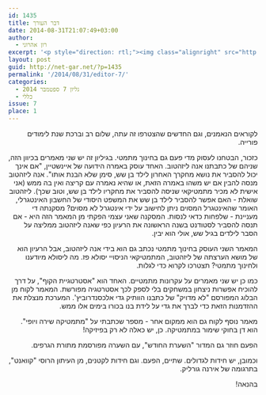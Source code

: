 ```yaml
---
id: 1435
title: דבר העורך
date: 2014-08-31T21:07:49+03:00
author:
  - רון אהרוני
excerpt: '<p style="direction: rtl;"><img class="alignright" src="http://net-gar.net/wp-content/uploads/2014/01/orech.jpg" alt="רון אהרוני,הפקולטה למתמטיקה, הטכניון" width="81" height="81" />לקוראים הנאמנים, וגם החדשים שהצטרפו זה עתה, ברוכים הבאים! בגיליון זה יש שני מאמרים על חינוך מתמטי, שני מאמרים על עקרונות מתמטיים,אחד על חוקי שימור במתמטיקה,השערה מפורסמת מתורת הגרפים וכמובן חידות לקטנים ולגדולים, כיף גדול לפתוח את השנה עם גליון מסוג זה. ברכת שנת לימודים פורייה ומוצלחת מערכת נטגר.</p>'
layout: post
guid: http://net-gar.net/?p=1435
permalink: '/2014/08/31/editor-7/'
categories:
  - גליון 7 ספטמבר 2014
  - כללי
issue: 7
place: 1
---
```

<p style="direction: rtl;">
  לקוראים הנאמנים, וגם החדשים שהצטרפו זה עתה, שלום רב וברכת שנת לימודים פורייה.
</p>

<p style="direction: rtl;">
  כזכור, הבטחנו לעסוק מדי פעם גם בחינוך מתמטי. בגיליון זה יש שני מאמרים בכיוון הזה, שניהם של כתבתנו אנה ליזהטוב. האחד עוסק באמרה הידועה של איינשטיין, "אם אינך יכול להסביר את נושא מחקרך האחרון לילד בן שש, סימן שלא הבנת אותו". אנה ליזהטוב מנסה להבין אם יש משהו באמרה הזאת, או שהיא נאמרה עם קריצה ואין בה ממש (אני אישית לא מכיר מתמטיקאי שניסה להסביר את מחקריו לילד בן שש, וטוב שכך). ליזהטוב שואלת - האם אפשר להסביר לילד בן שש את המשפט היסודי של החשבון האינטגרלי, האומר שהאינטגרל המסוים ניתן לחישוב על ידי אינטגרל לא מסוים? מסקנתה די מעניינת - שלפחות כדאי לנסות. המסקנה שאני עצמי הפקתי מן המאמר הזה היא - אם תנסה להסביר לסטודנט בשנה הראשונה את הרעיון כפי שאנה ליזהטוב ממליצה על הסבר לילדים בגיל שש, אולי הוא יבין.
</p>

<p style="direction: rtl;">
  המאמר השני העוסק בחינוך מתמטי נכתב גם הוא בידי אנה ליזהטוב, אבל הרעיון הוא של מושא הערצתה של ליזהטוב, המתמטיקאי הניסויי יסולא פז. מה ליסולא מיודענו ולחינוך מתמטי? תצטרכו לקרוא כדי לגלות.
</p>

<p style="direction: rtl;">
  כמו כן יש שני מאמרים על עקרונות מתמטיים. האחד הוא "אסטרטגיית הקוף", על דרך להוכיח אפשרות ניצחון במשחקים בלי לספק לכך אסטרטגיה מפורשת. המאמר לקוח מן הבלוג המפורסם "לא מדויק" של כתבנו הוותיק גדי אלכסנדרוביץ'. המערכת מנצלת את ההזדמנות הזאת כדי לברך את גדי על לידת בנו בכורו בימים אלו ממש.
</p>

<p style="direction: rtl;">
  מאמר נוסף לקוח גם הוא ממקום אחר - מספר שכתבתי על "מתמטיקה שירה ויופי". הוא דן בחוקי שימור במתמטיקה. כן, יש כאלה לא רק בפיזיקה!
</p>

<p style="direction: rtl;">
  הפעם חוזר גם המדור "השערת החודש", עם השערה מפורסמת מתורת הגרפים.
</p>

<p style="direction: rtl;">
  וכמובן, יש חידות לגדולים. שתיים, הפעם. וגם חידות לקטנים, מן העיתון הרוסי "קוואנט", בתרגומה של אירנה גורליק.
</p>

<p style="direction: rtl;">
  בהנאה!
</p>